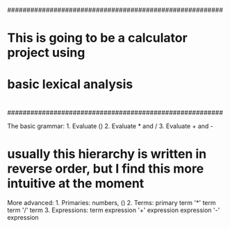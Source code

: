 ########################################################
#						       						   #
#						       						   #
#   This is going to be a calculator project using     #
#   basic lexical analysis			       			   #
#						       						   #
#						       						   #
########################################################

The basic grammar:
	1. Evaluate ()
	2. Evaluate * and /
	3. Evaluate + and -

# usually this hierarchy is written in reverse order, but I find this more intuitive at the moment
More advanced:
	1. Primaries:
		numbers, ()
	2. Terms:
		primary
		term '*' term
		term '/' term
	3. Expressions:
		term
		expression '+' expression
		expression '-' expression
		
		
